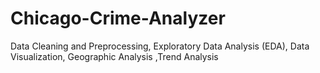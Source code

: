 # Chicago-Crime-Analyzer
Data Cleaning and Preprocessing, Exploratory Data Analysis (EDA), Data Visualization, Geographic Analysis ,Trend Analysis
